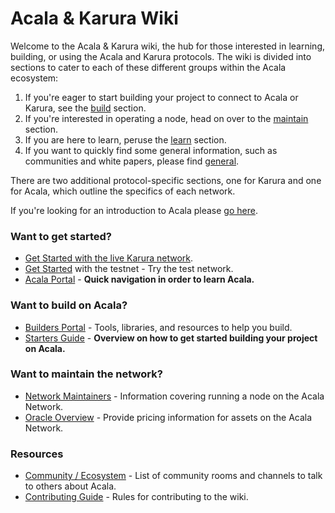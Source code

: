 # Acala & Karura Wiki

Welcome to the Acala & Karura wiki, the hub for those interested in learning, building, or using the Acala and Karura protocols. The wiki is divided into sections to cater to each of these different groups within the Acala ecosystem:

1. If you're eager to start building your project to connect to Acala or Karura, see the [build](https://wiki.acala.network/build/) section.
2. If you're interested in operating a node, head on over to the [maintain](https://wiki.acala.network/maintain/) section.
3. If you are here to learn, peruse the [learn](https://wiki.acala.network/learn/) section.
4. If you want to quickly find some general information, such as communities and white papers, please find [general](https://wiki.acala.network/general/).

There are two additional protocol-specific sections, one for Karura and one for Acala, which outline the specifics of each network.

If you're looking for an introduction to Acala please [go here](https://wiki.acala.network/learn/acala-introduction).

### Want to get started?

* [Get Started with the live Karura network](networks/home/get-started/).
* [Get Started](https://wiki.acala.network/learn/get-started) with the testnet - Try the test network.
* [Acala Portal](https://wiki.acala.network/general/acala-portal) - **Quick navigation in order to learn Acala.**

### Want to build on Acala?

* [Builders Portal](https://wiki.acala.network/build/builders-portal) - Tools, libraries, and resources to help you build.
* [Starters Guide](https://wiki.acala.network/build/development-guide) - **Overview on how to get started building your project on Acala.**

### Want to maintain the network?

* [Network Maintainers](https://wiki.acala.network/maintain/network-maintainers) - Information covering running a node on the Acala Network.
* [Oracle Overview](https://wiki.acala.network/learn/basics/oracle) - Provide pricing information for assets on the Acala Network.

### Resources

* [Community / Ecosystem](https://wiki.acala.network/general/acala-portal/community) - List of community rooms and channels to talk to others about Acala.
* [Contributing Guide](https://wiki.acala.network/general/contributing) - Rules for contributing to the wiki.
